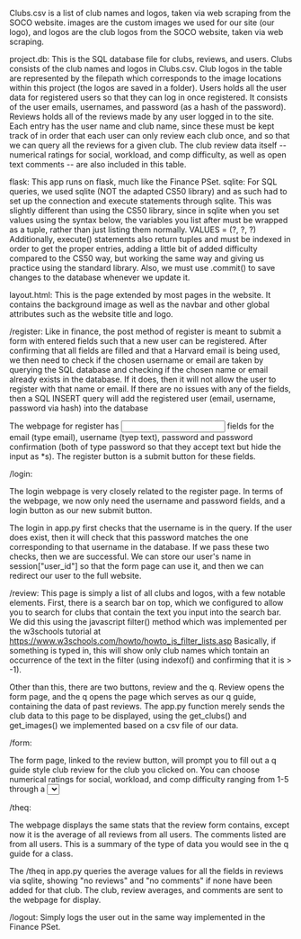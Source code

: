 Clubs.csv is a list of club names and logos, taken via web scraping from the SOCO website. 
images are the custom images we used for our site (our logo), and logos are the club logos from the SOCO website, taken via web scraping.

project.db:
This is the SQL database file for clubs, reviews, and users. 
Clubs consists of the club names and logos in Clubs.csv. Club logos in the table are represented by the filepath which corresponds to the image locations within this project (the logos are saved in a folder).
Users holds all the user data for registered users so that they can log in once registered. It consists of the user emails, usernames, and password (as a hash of the password).
Reviews holds all of the reviews made by any user logged in to the site. Each entry has the user name and club name, since these must be kept track of in order that each user can only review each club once, and so that we can query all the reviews for a given club. The club review data itself -- numerical ratings for social, workload, and comp difficulty, as well as open text comments -- are also included in this table.

flask: This app runs on flask, much like the Finance PSet. 
sqlite: For SQL queries, we used sqlite (NOT the adapted CS50 library) and as such had to set up the connection and execute statements through sqlite. This was slightly different than using the CS50 library, since in sqlite when you set values using the syntax below, the variables you list after must be wrapped as a tuple, rather than just listing them normally.
VALUES = (?, ?, ?)
Additionally, execute() statements also return tuples and must be indexed in order to get the proper entries, adding a little bit of added difficulty compared to the CS50 way, but working the same way and giving us practice using the standard library. Also, we must use .commit() to save changes to the database whenever we update it.

layout.html:
This is the page extended by most pages in the website. It contains the background image as well as the navbar and other global attributes such as the website title and logo.

/register:
Like in finance, the post method of register is meant to submit a form with entered fields such that a new user can be registered. After confirming that all fields are filled and that a Harvard email is being used, we then need to check if the chosen username or email are taken by querying the SQL database and checking if the chosen name or email already exists in the database. If it does, then it will not allow the user to register with that name or email. If there are no issues with any of the fields, then a SQL INSERT query will add the registered user (email, username, password via hash) into the database

The webpage for register has <input> fields for the email (type email), username (tyep text), password and password confirmation (both of type password so that they accept text but hide the input as *s). The register button is a submit button for these fields.

/login:

The login webpage is very closely related to the register page. In terms of the webpage, we now only need the username and password fields, and a login button as our new submit button. 

The login in app.py first checks that the username is in the query. If the user does exist, then it will check that this password matches the one corresponding to that username in the database. If we pass these two checks, then we are successful. We can store our user's name in session["user_id"] so that the form page can use it, and then we can redirect our user to the full website. 

/review:
This page is simply a list of all clubs and logos, with a few notable elements. First, there is a search bar on top, which we configured to allow you to search for clubs that contain the text you input into the search bar. We did this using the javascript filter() method which was implemented per the w3schools tutorial at https://www.w3schools.com/howto/howto_js_filter_lists.asp
Basically, if something is typed in, this will show only club names which tontain an occurrence of the text in the filter (using indexof() and confirming that it is > -1). 

Other than this, there are two buttons, review and the q. Review opens the form page, and the q opens the page which serves as our q guide, containing the data of past reviews.
The app.py function merely sends the club data to this page to be displayed, using the get_clubs() and get_images() we implemented based on a csv file of our data.

/form:

The form page, linked to the review button, will prompt you to fill out a q guide style club review for the club you clicked on. You can choose numerical ratings for social, workload, and comp difficulty ranging from 1-5 through a <select> form, and you can input a comment through a text <input> field. There is a submit button to submit the form, which will only work if you have filled out all necessary fields. Using session["user_id"] from the login form, we check if the user has already filled out a review for this club. If they have, we will take the data they input and update (replace) their existing review with the new one through an UPDATE query. If they have not reviewd it yet, we will add their review through the INSERT query. 

/theq:

The webpage displays the same stats that the review form contains, except now it is the average of all reviews from all users. The comments listed are from all users. This is a summary of the type of data you would see in the q guide for a class. 

The /theq in app.py queries the average values for all the fields in reviews via sqlite, showing "no reviews" and "no comments" if none have been added for that club. The club, review averages, and comments are sent to the webpage for display.

/logout:
Simply logs the user out in the same way implemented in the Finance PSet.